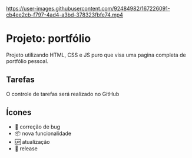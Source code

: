 


https://user-images.githubusercontent.com/92484982/167226091-cb4ee2cb-f797-4ad4-a3bd-378323fbfe74.mp4



# Projeto: portfólio
Projeto utilizando HTML, CSS e JS puro que visa uma pagina completa de portfólio pessoal.



## Tarefas

O controle de tarefas será realizado no GitHub


## Ícones

* :mosquito: correção de bug
* :package: nova funcionalidade
* :up: atualização
* :checkered_flag: release